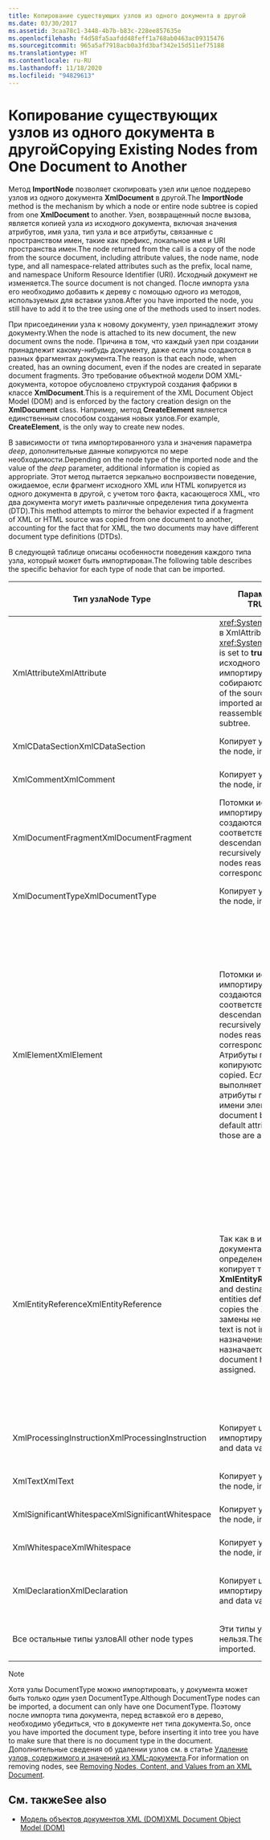 ```yaml
---
title: Копирование существующих узлов из одного документа в другой
ms.date: 03/30/2017
ms.assetid: 3caa78c1-3448-4b7b-b83c-228ee857635e
ms.openlocfilehash: f4d58fa5aafdd48feff1a768ab0463ac09315476
ms.sourcegitcommit: 965a5af7918acb0a3fd3baf342e15d511ef75188
ms.translationtype: HT
ms.contentlocale: ru-RU
ms.lasthandoff: 11/18/2020
ms.locfileid: "94829613"
---
```

# <a name="copying-existing-nodes-from-one-document-to-another"></a><span data-ttu-id="2f8f8-102">Копирование существующих узлов из одного документа в другой</span><span class="sxs-lookup"><span data-stu-id="2f8f8-102">Copying Existing Nodes from One Document to Another</span></span>
<span data-ttu-id="2f8f8-103">Метод **ImportNode** позволяет скопировать узел или целое поддерево узлов из одного документа **XmlDocument** в другой.</span><span class="sxs-lookup"><span data-stu-id="2f8f8-103">The **ImportNode** method is the mechanism by which a node or entire node subtree is copied from one **XmlDocument** to another.</span></span> <span data-ttu-id="2f8f8-104">Узел, возвращенный после вызова, является копией узла из исходного документа, включая значения атрибутов, имя узла, тип узла и все атрибуты, связанные с пространством имен, такие как префикс, локальное имя и URI пространства имен.</span><span class="sxs-lookup"><span data-stu-id="2f8f8-104">The node returned from the call is a copy of the node from the source document, including attribute values, the node name, node type, and all namespace-related attributes such as the prefix, local name, and namespace Uniform Resource Identifier (URI).</span></span> <span data-ttu-id="2f8f8-105">Исходный документ не изменяется.</span><span class="sxs-lookup"><span data-stu-id="2f8f8-105">The source document is not changed.</span></span> <span data-ttu-id="2f8f8-106">После импорта узла его необходимо добавить к дереву с помощью одного из методов, используемых для вставки узлов.</span><span class="sxs-lookup"><span data-stu-id="2f8f8-106">After you have imported the node, you still have to add it to the tree using one of the methods used to insert nodes.</span></span>  
  
 <span data-ttu-id="2f8f8-107">При присоединении узла к новому документу, узел принадлежит этому документу.</span><span class="sxs-lookup"><span data-stu-id="2f8f8-107">When the node is attached to its new document, the new document owns the node.</span></span> <span data-ttu-id="2f8f8-108">Причина в том, что каждый узел при создании принадлежит какому-нибудь документу, даже если узлы создаются в разных фрагментах документа.</span><span class="sxs-lookup"><span data-stu-id="2f8f8-108">The reason is that each node, when created, has an owning document, even if the nodes are created in separate document fragments.</span></span> <span data-ttu-id="2f8f8-109">Это требование объектной модели DOM XML-документа, которое обусловлено структурой создания фабрики в классе **XmlDocument**.</span><span class="sxs-lookup"><span data-stu-id="2f8f8-109">This is a requirement of the XML Document Object Model (DOM) and is enforced by the factory creation design on the **XmlDocument** class.</span></span> <span data-ttu-id="2f8f8-110">Например, метод **CreateElement** является единственным способом создания новых узлов.</span><span class="sxs-lookup"><span data-stu-id="2f8f8-110">For example, **CreateElement**, is the only way to create new nodes.</span></span>  
  
 <span data-ttu-id="2f8f8-111">В зависимости от типа импортированного узла и значения параметра *deep*, дополнительные данные копируются по мере необходимости.</span><span class="sxs-lookup"><span data-stu-id="2f8f8-111">Depending on the node type of the imported node and the value of the *deep* parameter, additional information is copied as appropriate.</span></span> <span data-ttu-id="2f8f8-112">Этот метод пытается зеркально воспроизвести поведение, ожидаемое, если фрагмент исходного XML или HTML копируется из одного документа в другой, с учетом того факта, касающегося XML, что два документа могут иметь различные определения типа документа (DTD).</span><span class="sxs-lookup"><span data-stu-id="2f8f8-112">This method attempts to mirror the behavior expected if a fragment of XML or HTML source was copied from one document to another, accounting for the fact that for XML, the two documents may have different document type definitions (DTDs).</span></span>  
  
 <span data-ttu-id="2f8f8-113">В следующей таблице описаны особенности поведения каждого типа узла, который может быть импортирован.</span><span class="sxs-lookup"><span data-stu-id="2f8f8-113">The following table describes the specific behavior for each type of node that can be imported.</span></span>  
  
|<span data-ttu-id="2f8f8-114">Тип узла</span><span class="sxs-lookup"><span data-stu-id="2f8f8-114">Node Type</span></span>|<span data-ttu-id="2f8f8-115">Параметр *deep* имеет значение TRUE</span><span class="sxs-lookup"><span data-stu-id="2f8f8-115">*deep* parameter is true</span></span>|<span data-ttu-id="2f8f8-116">Параметр *deep* имеет значение FALSE</span><span class="sxs-lookup"><span data-stu-id="2f8f8-116">*deep* parameter is false</span></span>|  
|---------------|------------------------------|-------------------------------|  
|<span data-ttu-id="2f8f8-117">XmlAttribute</span><span class="sxs-lookup"><span data-stu-id="2f8f8-117">XmlAttribute</span></span>|<span data-ttu-id="2f8f8-118"><xref:System.Xml.XmlAttribute.Specified%2A> в XmlAttribute имеет значение **TRUE**.</span><span class="sxs-lookup"><span data-stu-id="2f8f8-118">The <xref:System.Xml.XmlAttribute.Specified%2A> is set to **true** on the XmlAttribute.</span></span> <span data-ttu-id="2f8f8-119">Потомки исходного узла **XmlAttribute** рекурсивно импортируются, а результирующие узлы собираются в поддерево.</span><span class="sxs-lookup"><span data-stu-id="2f8f8-119">The descendants of the source **XmlAttribute** are recursively imported and the resulting nodes reassembled to form the corresponding subtree.</span></span>|<span data-ttu-id="2f8f8-120">Параметр *deep* не применяется к узлам **XmlAttribute**, так как вместе с ними всегда импортируются дочерние узлы.</span><span class="sxs-lookup"><span data-stu-id="2f8f8-120">The *deep* parameter does not apply to **XmlAttribute** nodes, because they always carry their child nodes with them when imported.</span></span>|  
|<span data-ttu-id="2f8f8-121">XmlCDataSection</span><span class="sxs-lookup"><span data-stu-id="2f8f8-121">XmlCDataSection</span></span>|<span data-ttu-id="2f8f8-122">Копирует узел вместе с данными.</span><span class="sxs-lookup"><span data-stu-id="2f8f8-122">Copies the node, including its data.</span></span>|<span data-ttu-id="2f8f8-123">Копирует узел вместе с данными.</span><span class="sxs-lookup"><span data-stu-id="2f8f8-123">Copies the node, including its data.</span></span>|  
|<span data-ttu-id="2f8f8-124">XmlComment</span><span class="sxs-lookup"><span data-stu-id="2f8f8-124">XmlComment</span></span>|<span data-ttu-id="2f8f8-125">Копирует узел вместе с данными.</span><span class="sxs-lookup"><span data-stu-id="2f8f8-125">Copies the node, including its data.</span></span>|<span data-ttu-id="2f8f8-126">Копирует узел вместе с данными.</span><span class="sxs-lookup"><span data-stu-id="2f8f8-126">Copies the node, including its data.</span></span>|  
|<span data-ttu-id="2f8f8-127">XmlDocumentFragment</span><span class="sxs-lookup"><span data-stu-id="2f8f8-127">XmlDocumentFragment</span></span>|<span data-ttu-id="2f8f8-128">Потомки исходного узла рекурсивно импортируются, а результирующие узлы создаются заново и составляют соответствующее поддерево.</span><span class="sxs-lookup"><span data-stu-id="2f8f8-128">The descendants of the source node are recursively imported and the resulting nodes reassembled to form the corresponding subtree.</span></span>|<span data-ttu-id="2f8f8-129">Создается пустой узел **XmlDocumentFragment**.</span><span class="sxs-lookup"><span data-stu-id="2f8f8-129">An empty **XmlDocumentFragment** is created.</span></span>|  
|<span data-ttu-id="2f8f8-130">XmlDocumentType</span><span class="sxs-lookup"><span data-stu-id="2f8f8-130">XmlDocumentType</span></span>|<span data-ttu-id="2f8f8-131">Копирует узел вместе с данными.\*</span><span class="sxs-lookup"><span data-stu-id="2f8f8-131">Copies the node, including its data.\*</span></span>|<span data-ttu-id="2f8f8-132">Копирует узел вместе с данными.\*</span><span class="sxs-lookup"><span data-stu-id="2f8f8-132">Copies the node, including its data.\*</span></span>|  
|<span data-ttu-id="2f8f8-133">XmlElement</span><span class="sxs-lookup"><span data-stu-id="2f8f8-133">XmlElement</span></span>|<span data-ttu-id="2f8f8-134">Потомки исходного элемента рекурсивно импортируются, а результирующие узлы создаются заново и составляют соответствующее поддерево.</span><span class="sxs-lookup"><span data-stu-id="2f8f8-134">The descendants of the source element are recursively imported and the resulting nodes reassembled to form the corresponding subtree.</span></span> <span data-ttu-id="2f8f8-135">**Примечание.**  Атрибуты по умолчанию не копируются.</span><span class="sxs-lookup"><span data-stu-id="2f8f8-135">**Note:**  Default attributes are not copied.</span></span> <span data-ttu-id="2f8f8-136">Если документ, в который выполняется импорт, определяет атрибуты по умолчанию для данного имени элемента, они назначаются.</span><span class="sxs-lookup"><span data-stu-id="2f8f8-136">If the document being imported into defines default attributes for this element name, those are assigned.</span></span>|<span data-ttu-id="2f8f8-137">Импортируются указанные атрибутивные узлы исходного элемента, а затем созданные узлы **XmlAttribute** присоединяются к новому элементу.</span><span class="sxs-lookup"><span data-stu-id="2f8f8-137">Specified attribute nodes of the source element are imported, and the generated **XmlAttribute** nodes are attached to the new element.</span></span> <span data-ttu-id="2f8f8-138">Узлы-потомки не копируются.</span><span class="sxs-lookup"><span data-stu-id="2f8f8-138">The descendant nodes are not copied.</span></span> <span data-ttu-id="2f8f8-139">**Примечание.**  Атрибуты по умолчанию не копируются.</span><span class="sxs-lookup"><span data-stu-id="2f8f8-139">**Note:**  Default attributes are not copied.</span></span> <span data-ttu-id="2f8f8-140">Если документ, в который выполняется импорт, определяет атрибуты по умолчанию для данного имени элемента, они назначаются.</span><span class="sxs-lookup"><span data-stu-id="2f8f8-140">If the document being imported into defines default attributes for this element name, those are assigned.</span></span>|  
|<span data-ttu-id="2f8f8-141">XmlEntityReference</span><span class="sxs-lookup"><span data-stu-id="2f8f8-141">XmlEntityReference</span></span>|<span data-ttu-id="2f8f8-142">Так как в исходном и целевом документах сущности могут быть определены по-разному, этот метод копирует только узел **XmlEntityReference**.</span><span class="sxs-lookup"><span data-stu-id="2f8f8-142">Because the source and destination documents could have the entities defined differently, this method only copies the **XmlEntityReference** node.</span></span> <span data-ttu-id="2f8f8-143">Текст замены не включается.</span><span class="sxs-lookup"><span data-stu-id="2f8f8-143">The replacement text is not included.</span></span> <span data-ttu-id="2f8f8-144">Если в документе назначения определена сущность, ей назначается значение.</span><span class="sxs-lookup"><span data-stu-id="2f8f8-144">If the destination document has the entity defined, its value is assigned.</span></span>|<span data-ttu-id="2f8f8-145">Так как в исходном и целевом документах сущности могут быть определены по-разному, этот метод копирует только узел **XmlEntityReference**.</span><span class="sxs-lookup"><span data-stu-id="2f8f8-145">Because the source and destination documents could have the entities defined differently, this method only copies the **XmlEntityReference** node.</span></span> <span data-ttu-id="2f8f8-146">Текст замены не включается.</span><span class="sxs-lookup"><span data-stu-id="2f8f8-146">The replacement text is not included.</span></span> <span data-ttu-id="2f8f8-147">Если в документе назначения определена сущность, ей назначается значение.</span><span class="sxs-lookup"><span data-stu-id="2f8f8-147">If the destination document has the entity defined, its value is assigned.</span></span>|  
|<span data-ttu-id="2f8f8-148">XmlProcessingInstruction</span><span class="sxs-lookup"><span data-stu-id="2f8f8-148">XmlProcessingInstruction</span></span>|<span data-ttu-id="2f8f8-149">Копирует цель и значение данных из импортируемого узла.</span><span class="sxs-lookup"><span data-stu-id="2f8f8-149">Copies the target and data value from the imported node.</span></span>|<span data-ttu-id="2f8f8-150">Копирует цель и значение данных из импортируемого узла.</span><span class="sxs-lookup"><span data-stu-id="2f8f8-150">Copies the target and data value from the imported node.</span></span>|  
|<span data-ttu-id="2f8f8-151">XmlText</span><span class="sxs-lookup"><span data-stu-id="2f8f8-151">XmlText</span></span>|<span data-ttu-id="2f8f8-152">Копирует узел вместе с данными.</span><span class="sxs-lookup"><span data-stu-id="2f8f8-152">Copies the node, including its data.</span></span>|<span data-ttu-id="2f8f8-153">Копирует узел вместе с данными.</span><span class="sxs-lookup"><span data-stu-id="2f8f8-153">Copies the node, including its data.</span></span>|  
|<span data-ttu-id="2f8f8-154">XmlSignificantWhitespace</span><span class="sxs-lookup"><span data-stu-id="2f8f8-154">XmlSignificantWhitespace</span></span>|<span data-ttu-id="2f8f8-155">Копирует узел вместе с данными.</span><span class="sxs-lookup"><span data-stu-id="2f8f8-155">Copies the node, including its data.</span></span>|<span data-ttu-id="2f8f8-156">Копирует узел вместе с данными.</span><span class="sxs-lookup"><span data-stu-id="2f8f8-156">Copies the node, including its data.</span></span>|  
|<span data-ttu-id="2f8f8-157">XmlWhitespace</span><span class="sxs-lookup"><span data-stu-id="2f8f8-157">XmlWhitespace</span></span>|<span data-ttu-id="2f8f8-158">Копирует узел вместе с данными.</span><span class="sxs-lookup"><span data-stu-id="2f8f8-158">Copies the node, including its data.</span></span>|<span data-ttu-id="2f8f8-159">Копирует узел вместе с данными.</span><span class="sxs-lookup"><span data-stu-id="2f8f8-159">Copies the node, including its data.</span></span>|  
|<span data-ttu-id="2f8f8-160">XmlDeclaration</span><span class="sxs-lookup"><span data-stu-id="2f8f8-160">XmlDeclaration</span></span>|<span data-ttu-id="2f8f8-161">Копирует цель и значение данных из импортируемого узла.</span><span class="sxs-lookup"><span data-stu-id="2f8f8-161">Copies the target and data value from the imported node.</span></span>|<span data-ttu-id="2f8f8-162">Копирует цель и значение данных из импортируемого узла.</span><span class="sxs-lookup"><span data-stu-id="2f8f8-162">Copies the target and data value from the imported node.</span></span>|  
|<span data-ttu-id="2f8f8-163">Все остальные типы узлов</span><span class="sxs-lookup"><span data-stu-id="2f8f8-163">All other node types</span></span>|<span data-ttu-id="2f8f8-164">Эти типы узлов импортировать нельзя.</span><span class="sxs-lookup"><span data-stu-id="2f8f8-164">These node types cannot be imported.</span></span>|<span data-ttu-id="2f8f8-165">Эти типы узлов импортировать нельзя.</span><span class="sxs-lookup"><span data-stu-id="2f8f8-165">These node types cannot be imported.</span></span>|  
  
> [!NOTE]
> <span data-ttu-id="2f8f8-166">Хотя узлы DocumentType можно импортировать, у документа может быть только один узел DocumentType.</span><span class="sxs-lookup"><span data-stu-id="2f8f8-166">Although DocumentType nodes can be imported, a document can only have one DocumentType.</span></span> <span data-ttu-id="2f8f8-167">Поэтому после импорта типа документа, перед вставкой его в дерево, необходимо убедиться, что в документе нет типа документа.</span><span class="sxs-lookup"><span data-stu-id="2f8f8-167">So, once you have imported the document type, before inserting it into tree you have to make sure that there is no document type in the document.</span></span> <span data-ttu-id="2f8f8-168">Дополнительные сведения об удалении узлов см. в статье [Удаление узлов, содержимого и значений из XML-документа](removing-nodes-content-and-values-from-an-xml-document.md).</span><span class="sxs-lookup"><span data-stu-id="2f8f8-168">For information on removing nodes, see [Removing Nodes, Content, and Values from an XML Document](removing-nodes-content-and-values-from-an-xml-document.md).</span></span>  
  
## <a name="see-also"></a><span data-ttu-id="2f8f8-169">См. также</span><span class="sxs-lookup"><span data-stu-id="2f8f8-169">See also</span></span>

- [<span data-ttu-id="2f8f8-170">Модель объектов документов XML (DOM)</span><span class="sxs-lookup"><span data-stu-id="2f8f8-170">XML Document Object Model (DOM)</span></span>](xml-document-object-model-dom.md)
